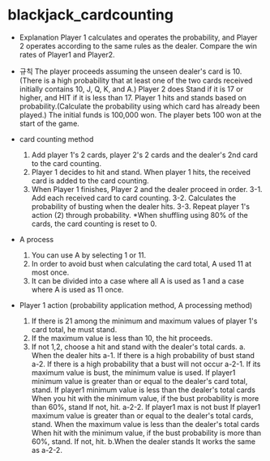 # blackjack_cardcounting

- Explanation
Player 1 calculates and operates the probability, and Player 2 operates according to the same rules as the dealer.
Compare the win rates of Player1 and Player2.


- 규칙
The player proceeds assuming the unseen dealer's card is 10.(There is a high probability that at least one of the two cards received initially contains 10, J, Q, K, and A.)
Player 2 does Stand if it is 17 or higher, and HIT if it is less than 17.
Player 1 hits and stands based on probability.(Calculate the probability using which card has already been played.)
The initial funds is 100,000 won.
The player bets 100 won at the start of the game.


- card counting method
  1. Add player 1's 2 cards, player 2's 2 cards and the dealer's 2nd card to the card counting.
  2. Player 1 decides to hit and stand.
    When player 1 hits, the received card is added to the card counting.
  3. When Player 1 finishes, Player 2 and the dealer proceed in order.
    3-1. Add each received card to card counting.
    3-2. Calculates the probability of busting when the dealer hits.
    3-3. Repeat player 1's action (2) through probability.
    *When shuffling using 80% of the cards, the card counting is reset to 0.
    
    
- A process
  1. You can use A by selecting 1 or 11.
  2. In order to avoid bust when calculating the card total, A used 11 at most once.
  3. It can be divided into a case where all A is used as 1 and a case where A is used as 11 once.
    
    
- Player 1 action (probability application method, A processing method)
  1. If there is 21 among the minimum and maximum values of player 1's card total, he must stand.
  2. If the maximum value is less than 10, the hit proceeds.
  3. If not 1,2, choose a hit and stand with the dealer's total cards.
    a. When the dealer hits
      a-1. If there is a high probability of bust
        stand
      a-2. If there is a high probability that a bust will not occur
        a-2-1. If its maximum value is bust, the minimum value is used.
                  If player1 minimum value is greater than or equal to the dealer's card total, stand.
                  If player1 minimum value is less than the dealer's total cards
                      When you hit with the minimum value, if the bust probability is more than 60%, stand
                      If not, hit.
        a-2-2. If player1 max is not bust
                  If player1 maximum value is greater than or equal to the dealer's total cards, stand.
                      When the maximum value is less than the dealer's total cards
                          When hit with the minimum value, if the bust probability is more than 60%, stand.
                          If not, hit. 
    b.When the dealer stands
        It works the same as a-2-2.

